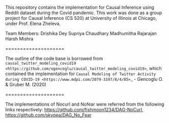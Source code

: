 This repository contains the implementation for Causal Inference using Reddit dataset during the Covid pandemic. 
This work was done as a group project for Causal Inference (CS 520) at University of Illinois at Chicago, under Prof. Elena Zheleva.

Team Members:
Drishika Dey
Supriya Chaudhary
Madhumitha Rajarajan
Harsh Mishra


====================


The outline of the code base is borrowed from `causal_twitter_modeling_covid19 <https://github.com/ogencoglu/causal_twitter_modeling_covid19>`, which contained the implementation for
 `Causal Modeling of Twitter Activity during COVID-19 <https://www.mdpi.com/2079-3197/8/4/85>`_ - Gencoglu O. & Gruber M. (2020) 

====================


The implementations of Nocurl and Nofear were referred from the following links respectively:
https://github.com/fishmoon1234/DAG-NoCurl,
https://github.com/skypea/DAG_No_Fear
